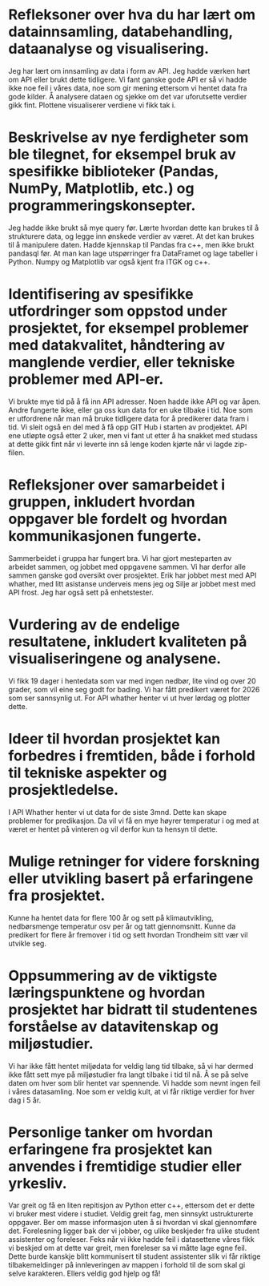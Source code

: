 # Refleksoner over hva du har lært om datainnsamling, databehandling, dataanalyse og visualisering.
Jeg har lært om innsamling av data i form av API. Jeg hadde værken hørt om API eller brukt dette tidligere. Vi fant ganske gode API er så vi hadde ikke noe feil i våres data, noe som gir mening ettersom vi hentet data fra gode kilder. Å analysere dataen og sjekke om det var uforutsette verdier gikk fint. Plottene visualiserer verdiene vi fikk tak i.


# Beskrivelse av nye ferdigheter som ble tilegnet, for eksempel bruk av spesifikke biblioteker (Pandas, NumPy, Matplotlib, etc.) og programmeringskonsepter.
Jeg hadde ikke brukt så mye query før. Lærte hvordan dette kan brukes til å strukturere data, og legge inn ønskede verdier av været. At det kan brukes til å manipulere daten. Hadde kjennskap til Pandas fra    c++, men ikke brukt pandasql før. At man kan lage utspørringer fra DataFramet og lage tabeller i Python. Numpy og Matplotlib var også kjent fra ITGK og c++. 


# Identifisering av spesifikke utfordringer som oppstod under prosjektet, for eksempel problemer med datakvalitet, håndtering av manglende verdier, eller tekniske problemer med API-er.
Vi brukte mye tid på å få inn API adresser. Noen hadde ikke API og var åpen. Andre fungerte ikke, eller ga oss kun data for en uke tilbake i tid. Noe som er utfordrene når man må bruke tidligere data for å predikerer data fram i tid. Vi sleit også en del med å få opp GIT Hub i starten av prodjektet. API ene utløpte også etter 2 uker, men vi fant ut etter å ha snakket med studass at dette gikk fint når vi leverte inn så lenge koden kjørte når vi lagde zip-filen.


# Refleksjoner over samarbeidet i gruppen, inkludert hvordan oppgaver ble fordelt og hvordan kommunikasjonen fungerte.
Sammerbeidet i gruppa har fungert bra. Vi har gjort mesteparten av arbeidet sammen, og jobbet med oppgavene sammen. Vi har derfor alle sammen ganske god oversikt over prosjektet. Erik har jobbet mest med API whather, med litt asistanse underveis mens jeg og Silje ar jobbet mest med API frost. Jeg har også sett på enhetstester.

# Vurdering av de endelige resultatene, inkludert kvaliteten på visualiseringene og analysene.
Vi fikk 19 dager i hentedata som var med ingen nedbør, lite vind og over 20 grader, som vil eine seg godt for bading. Vi har fått predikert været for 2026 som ser sannsynlig ut. For API whather henter vi ut hver lørdag og plotter dette. 

# Ideer til hvordan prosjektet kan forbedres i fremtiden, både i forhold til tekniske aspekter og prosjektledelse.
I API Whather henter vi ut data for de siste 3mnd. Dette kan skape problemer for predikasjon. Da vil vi få en mye høyrer temperatur i og med at været er hentet på vinteren og vil derfor kun ta hensyn til dette.

# Mulige retninger for videre forskning eller utvikling basert på erfaringene fra prosjektet.
Kunne ha hentet data for flere 100 år og sett på klimautvikling, nedbørsmenge temperatur osv per år og tatt gjennomsnitt. Kunne da predikert for flere år fremover i tid og sett hvordan Trondheim sitt vær vil utvikle seg.

# Oppsummering av de viktigste læringspunktene og hvordan prosjektet har bidratt til studentenes forståelse av datavitenskap og miljøstudier.
Vi har ikke fått hentet miljødata for veldig lang tid tilbake, så vi har dermed ikke fått sett mye på miljøstudier fra langt tilbake i tid til nå.
Å se på selve daten om hver som blir hentet var spennende. Vi hadde som nevnt ingen feil i våres datasamling. Noe som er veldig kult, at vi får riktige verdier for hver dag i 5 år. 



# Personlige tanker om hvordan erfaringene fra prosjektet kan anvendes i fremtidige studier eller yrkesliv.
Var greit og få en liten repitisjon av Python etter c++, ettersom det er dette vi bruker mest videre i studiet. Veldig greit fag, men sinnsykt ustrukturerte oppgaver. Ber om masse informasjon uten å si hvordan vi skal gjennomføre det. Forelesning ligger bak der vi jobber, og ulike beskjeder fra ulike student assistenter og foreleser. Feks når vi ikke hadde feil i datasettene våres fikk vi beskjed om at dette var greit, men foreleser sa vi måtte lage egne feil. Dette burde kanskje blitt kommunisert til student assistenter slik vi får riktige tilbakemeldinger på innleveringen av mappen i forhold til de som skal gi selve karakteren. Ellers veldig god hjelp og få!